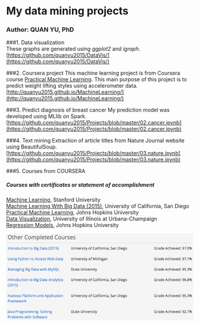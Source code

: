 # My data mining projects
### Author: QUAN YU, PhD

###1. Data visualization   
These graphs are generated using _ggplot2_ and _igraph_.  
[https://github.com/quanyu2015/DataVis/](https://github.com/quanyu2015/DataVis/)

###2. Coursera project
This machine learning project is from Coursera course [Practical Machine Learning](https://www.coursera.org/learn/practical-machine-learning). This main purpose of this project is to predict weight lifting styles using accelerometer data.    
[http://quanyu2015.github.io/MachineLearning/](http://quanyu2015.github.io/MachineLearning/)

###3. Predict diagnosis of breast cancer
My prediction model was developed using MLlib on Spark.         
[https://github.com/quanyu2015/Projects/blob/master/02.cancer.ipynb](https://github.com/quanyu2015/Projects/blob/master/02.cancer.ipynb)

###4. Text mining
Extraction of article titles from Nature Journal website using BeautifulSoup.  
[https://github.com/quanyu2015/Projects/blob/master/03.nature.ipynb](https://github.com/quanyu2015/Projects/blob/master/03.nature.ipynb)

###5. Courses from COURSERA
##### Courses with certificates or statement of accomplishment

[Machine Learning](https://www.coursera.org/account/accomplishments/records/7G7FKX5VZTAW), Stanford University    
[Machine Learning With Big Data (2015)](https://www.coursera.org/account/accomplishments/records/A6CPJEFVWBAD), University of California, San Diego   
[Practical Machine Learning](https://www.coursera.org/account/accomplishments/records/cLCbN4a74LcbM2Sg), Johns Hopkins University   
[Data Visualization](https://www.coursera.org/account/accomplishments/records/3Ps4LewAvNcwvfRG), University of Illinois at Urbana-Champaign    
[Regression Models](https://www.coursera.org/maestro/api/certificate/get_certificate?course_id=973533), Johns Hopkins University   

<img src="/data/others.png" width = "800">

